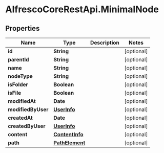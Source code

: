 # AlfrescoCoreRestApi.MinimalNode

## Properties
Name | Type | Description | Notes
------------ | ------------- | ------------- | -------------
**id** | **String** |  | [optional] 
**parentId** | **String** |  | [optional] 
**name** | **String** |  | [optional] 
**nodeType** | **String** |  | [optional] 
**isFolder** | **Boolean** |  | [optional] 
**isFile** | **Boolean** |  | [optional] 
**modifiedAt** | **Date** |  | [optional] 
**modifiedByUser** | [**UserInfo**](UserInfo.md) |  | [optional] 
**createdAt** | **Date** |  | [optional] 
**createdByUser** | [**UserInfo**](UserInfo.md) |  | [optional] 
**content** | [**ContentInfo**](ContentInfo.md) |  | [optional] 
**path** | [**PathElement**](PathElement.md) |  | [optional] 


